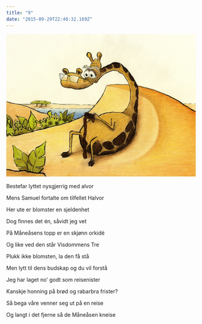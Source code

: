 ```yaml
---
title: "9"
date: "2015-09-29T22:40:32.169Z"
---
```

![Sjiraffen Samuel og Kolibrien Kris](./007.png)

Bestefar lyttet nysgjerrig med alvor

Mens Samuel fortalte om tilfellet Halvor


Her ute er blomster en sjeldenhet

Dog finnes det én, såvidt jeg vet


På Måneåsens topp er en skjønn orkidé

Og like ved den står Visdommens Tre


Plukk ikke blomsten, la den få stå

Men lytt til dens budskap og du vil forstå


Jeg har laget no’ godt som reisenister

Kanskje honning på brød og rabarbra frister?


Så bega våre venner seg ut på en reise

Og langt i det fjerne så de Måneåsen kneise